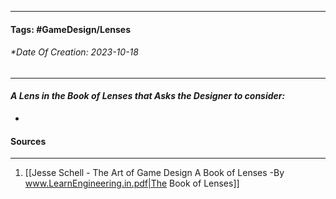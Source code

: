 __________________________________________________________________________
#### **Tags:** #GameDesign/Lenses
###### *Date Of Creation: 2023-10-18
__________________________________________________________________________

#### ***A Lens in the Book of Lenses that Asks the Designer to consider:***
- 
#### Sources
__________________________________________________________________________
1. [[Jesse Schell - The Art of Game Design A Book of Lenses -By www.LearnEngineering.in.pdf|The Book of Lenses]]